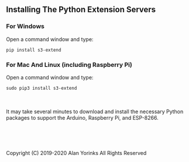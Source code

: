 ## Installing The Python Extension Servers

### For Windows

Open a command window and type:

```
pip install s3-extend
```

### For Mac And Linux (including Raspberry Pi)

Open a command window and type:

```
sudo pip3 install s3-extend
```
 
<br>
<br>
 It may take several minutes to download and install the necessary
Python packages to support the Arduino, Raspberry Pi, and ESP-8266.
 

 
 
 <br> <br> <br>


Copyright (C) 2019-2020 Alan Yorinks All Rights Reserved
